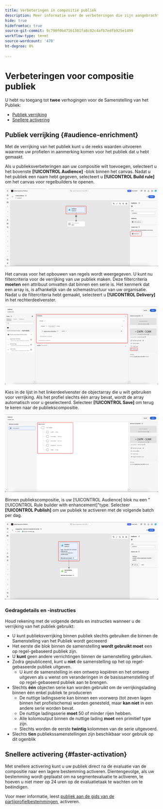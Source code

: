 ```yaml
---
title: Verbeteringen in compositie publiek
description: Meer informatie over de verbeteringen die zijn aangebracht in Audience Composition met de verrijking van het publiek en snellere activering.
hide: true
hidefromtoc: true
source-git-commit: 9c790f0b47161301fa8c02c4afb7edfb925e1499
workflow-type: tm+mt
source-wordcount: '470'
ht-degree: 0%

---
```



# Verbeteringen voor compositie publiek

U hebt nu toegang tot **twee** verhogingen voor de Samenstelling van het Publiek:

- [Publiek verrijking](#audience-enrichment)
- [Snellere activering](#faster-activation)

## Publiek verrijking {#audience-enrichment}

Met de verrijking van het publiek kunt u de reeks waarden uitvoeren waarmee uw profielen in aanmerking komen voor het publiek dat u hebt gemaakt.

Als u publieksverbeteringen aan uw compositie wilt toevoegen, selecteert u het bovenste **[!UICONTROL Audience]** -blok binnen het canvas. Nadat u het publiek een naam hebt gegeven, selecteert u **[!UICONTROL Build rule]** om het canvas voor regelbuilders te openen.

![&#x200B; het blok van het Publiek wordt benadrukt, evenals de de regelknoop van de Bouwstijl.](/help/segmentation/images/ui/composition-enhancements/select-build-rule.png)

Het canvas voor het opbouwen van regels wordt weergegeven. U kunt nu filtercriteria voor de verrijking van uw publiek maken. Deze filtercriteria **moeten** een attribuut omvatten dat binnen een serie is. Het kenmerk dat een array is, is afhankelijk van de schemastructuur van uw organisatie. Nadat u de filtercriteria hebt gemaakt, selecteert u **[!UICONTROL Delivery]** in het rechterdeelvenster.

![&#x200B; het canvas van de regelbouwer toont een voorbeeld van een publiek dat verbeteringen kan hebben. De knoop van de Levering wordt ook benadrukt.](/help/segmentation/images/ui/composition-enhancements/view-delivery.png)

Kies in de lijst in het linkerdeelvenster de objectarray die u wilt gebruiken voor verrijking. Als het profiel slechts één array bevat, wordt de array automatisch voor u geselecteerd. Selecteer **[!UICONTROL Save]** om terug te keren naar de publiekscompositie.

<!-- , as well as the fields you want to be used in the enrichment. -->

![&#x200B; de schemaboom voor de verrijkingsboom wordt getoond.](/help/segmentation/images/ui/composition-enhancements/view-schema-tree.png)

Binnen publiekscompositie, is uw [!UICONTROL Audience] blok nu een &quot;[!UICONTROL Rule builder with enhancement]&quot;type. Selecteer **[!UICONTROL Publish]** om uw publiek te activeren met de volgende batch per dag.

![&#x200B; het blok van het Publiek wordt benadrukt, tonend dat een publiek met verrijking wordt toegevoegd.](/help/segmentation/images/ui/composition-enhancements/rule-builder-with-enrichment.png)

### Gedragdetails en -instructies

Houd rekening met de volgende details en instructies wanneer u de verrijking van het publiek gebruikt:

- U kunt publieksverrijking binnen publiek slechts gebruiken die binnen de Samenstelling van het Publiek wordt gecreeerd
- Het eerste die blok binnen de samenstelling **wordt gebruikt moet** een op regel-gebaseerd publiek zijn.
- U **kunt** geen andere verrichtingen binnen de samenstelling gebruiken.
- Zodra gepubliceerd, kunt u **niet** de samenstelling op het op regel-gebaseerde publiek uitgeven.
   - U *kunt* de samenstelling in een ontwerp kopiëren en het ontwerp uitgeven als u wenst om veranderingen in de basissamenstelling of op regel-gebaseerd publiek aan te brengen.
- Slechts **één** objecten serie kan worden gebruikt om de verrijkingslading binnen één enkel publiek te produceren
   - De nuttige ladingsserie kan binnen een voorwerp (tot zeven lagen binnen het profielschema) worden genesteld, maar **kan niet** in een andere serie worden bevat.
   - De nuttige ladingsserie **moet** 50 of minder rijen hebben.
   - Alle kolomoutput binnen de nuttige lading **moet** een primitief type zijn.
   - Slechts worden de eerste **twintig** kolommen van de serie uitgevoerd.
- Slechts **tien** publiekssamenstellingen zijn beschikbaar voor gebruik op dit ogenblik

## Snellere activering {#faster-activation}

Met snellere activering kunt u uw publiek direct na de evaluatie van de compositie naar een lagere bestemming activeren. Dientengevolge, als uw bestemming wordt geplaatst om na segmentevaluatie te activeren, te hoeven u niet meer op 24 uren op de evaluatietaak te wachten om te beëindigen.

Voor meer informatie, leest [&#x200B; publiek aan de gids van de partijprofielbestemmingen &#x200B;](/help/destinations/ui/activate-batch-profile-destinations.md#export-full-files) activeren.
